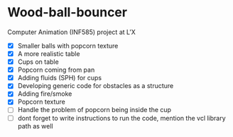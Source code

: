 # Wood-ball-bouncer
Computer Animation (INF585) project at L'X
- [X] Smaller balls with popcorn texture
- [X] A more realistic table
- [X] Cups on table
- [X] Popcorn coming from pan
- [X] Adding fluids (SPH) for cups
- [X] Developing generic code for obstacles as a structure
- [X] Adding fire/smoke
- [X] Popcorn texture
- [ ] Handle the problem of popcorn being inside the cup
- [ ] dont forget to write instructions to run the code, mention the vcl library path as well
